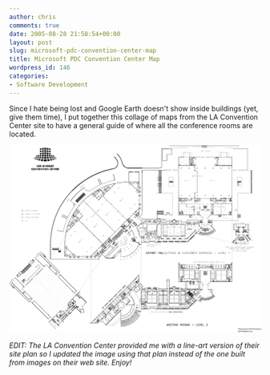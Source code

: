 ```yaml
---
author: chris
comments: true
date: 2005-08-28 21:58:54+00:00
layout: post
slug: microsoft-pdc-convention-center-map
title: Microsoft PDC Convention Center Map
wordpress_id: 146
categories:
- Software Development
---
```


Since I hate being lost and Google Earth doesn't show inside buildings (yet, give them time), I put together this collage of maps from the LA Convention Center site to have a general guide of where all the conference rooms are located.




![](/images/LAConventionCenter.gif)




_EDIT: The LA Convention Center provided me with a line-art version of their site plan so I updated the image using that plan instead of the one built from images on their web site. Enjoy!_
